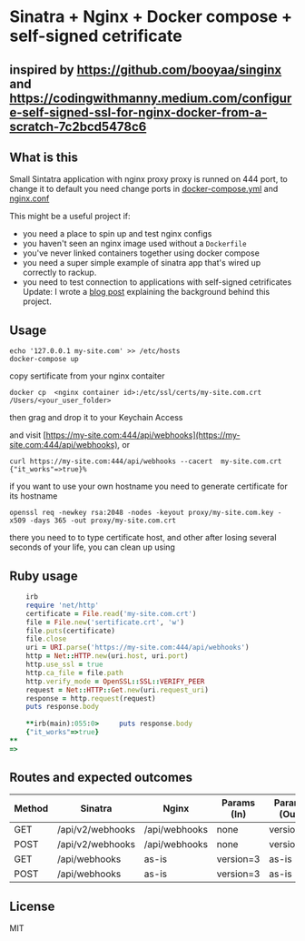 # Sinatra + Nginx + Docker compose + self-signed cetrificate
## inspired by https://github.com/booyaa/singinx and https://codingwithmanny.medium.com/configure-self-signed-ssl-for-nginx-docker-from-a-scratch-7c2bcd5478c6
## What is this

Small Sintatra application with nginx proxy
proxy is runned on 444 port, to change it to default you need change ports in [docker-compose.yml](https://github.com/pereslop/self-signed-sinatra/blob/79f60069acc6dc92b8080874fe632e6066fbfe32/docker-compose.yml#L17) and [nginx.conf](https://github.com/pereslop/self-signed-sinatra/blob/79f60069acc6dc92b8080874fe632e6066fbfe32/proxy/nginx.conf#L13)

This might be a useful project if:

- you need a place to spin up and test nginx configs
- you haven't seen an nginx image used without a `Dockerfile`
- you've never linked containers together using docker compose
- you need a super simple example of sinatra app that's wired up correctly to rackup.
- you need to test connection to applications with self-signed cetrificates
Update: I wrote a [blog post](https://booyaa.wtf/2018/sketchpad-project-sinatra-nginx-docker-compose/) explaining the background behind this project.

## Usage

```shell
echo '127.0.0.1 my-site.com' >> /etc/hosts
docker-compose up
```
copy sertificate from your nginx contaiter
```shell
docker cp  <nginx container id>:/etc/ssl/certs/my-site.com.crt /Users/<your_user_folder>
```
then grag and drop it to your Keychain Access

and visit [https://my-site.com:444/api/webhooks](https://my-site.com:444/api/webhooks), or
```shell
curl https://my-site.com:444/api/webhooks --cacert  my-site.com.crt
{"it_works"=>true}%
```

if you want to use your own hostname you need to generate certificate for its hostname
```shell
openssl req -newkey rsa:2048 -nodes -keyout proxy/my-site.com.key -x509 -days 365 -out proxy/my-site.com.crt
```
there you need to to type certificate host, and other 
after losing several seconds of your life, you can clean up using

## Ruby usage
```ruby
    irb
    require 'net/http'
    certificate = File.read('my-site.com.crt') 
    file = File.new('sertificate.crt', 'w')
    file.puts(certificate)
    file.close
    uri = URI.parse('https://my-site.com:444/api/webhooks')
    http = Net::HTTP.new(uri.host, uri.port)
    http.use_ssl = true
    http.ca_file = file.path
    http.verify_mode = OpenSSL::SSL::VERIFY_PEER
    request = Net::HTTP::Get.new(uri.request_uri)
    response = http.request(request)
    puts response.body
    
    **irb(main):055:0>     puts response.body
    {"it_works"=>true}
**
=> 
```
## Routes and expected outcomes

| Method | Sinatra          | Nginx         | Params (In) | Params (Out) |
|--------|------------------|---------------|-------------|--------------|
| GET    | /api/v2/webhooks | /api/webhooks | none        | version=2    |
| POST   | /api/v2/webhooks | /api/webhooks | none        | version=2    |
| GET    | /api/webhooks    | as-is         | version=3   | as-is        |
| POST   | /api/webhooks    | as-is         | version=3   | as-is        |

## License

MIT

